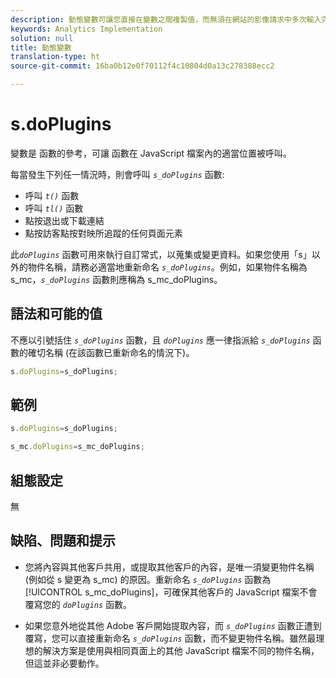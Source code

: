 ```yaml
---
description: 動態變數可讓您直接在變數之間複製值，而無須在網站的影像請求中多次輸入完整值。
keywords: Analytics Implementation
solution: null
title: 動態變數
translation-type: ht
source-git-commit: 16ba0b12e0f70112f4c10804d0a13c278388ecc2

---
```




# s.doPlugins

 變數是 函數的參考，可讓 函數在 JavaScript 檔案內的適當位置被呼叫。

每當發生下列任一情況時，則會呼叫 *`s_doPlugins`* 函數:

* 呼叫 *`t()`* 函數
* 呼叫 *`tl()`* 函數
* 點按退出或下載連結
* 點按訪客點按對映所追蹤的任何頁面元素

 此&#x200B;*`doPlugins`* 函數可用來執行自訂常式，以蒐集或變更資料。如果您使用「s」以外的物件名稱，請務必適當地重新命名 *`s_doPlugins`*。例如，如果物件名稱為 s_mc，*`s_doPlugins`* 函數則應稱為 s_mc_doPlugins。

## 語法和可能的值

不應以引號括住 *`s_doPlugins`* 函數，且 *`doPlugins`* 應一律指派給 *`s_doPlugins`* 函數的確切名稱 (在該函數已重新命名的情況下)。

```js
s.doPlugins=s_doPlugins;
```

## 範例

```js
s.doPlugins=s_doPlugins;
```

```js
s_mc.doPlugins=s_mc_doPlugins;
```

## 組態設定

無

## 缺陷、問題和提示

* 您將內容與其他客戶共用，或提取其他客戶的內容，是唯一須變更物件名稱 (例如從 s 變更為 s_mc) 的原因。重新命名  *`s_doPlugins`* 函數為 [!UICONTROL s_mc_doPlugins]，可確保其他客戶的 JavaScript 檔案不會覆寫您的 *`doPlugins`* 函數。

* 如果您意外地從其他 Adobe 客戶開始提取內容，而 *`s_doPlugins`* 函數正遭到覆寫，您可以直接重新命名 *`s_doPlugins`* 函數，而不變更物件名稱。雖然最理想的解決方案是使用與相同頁面上的其他 JavaScript 檔案不同的物件名稱，但這並非必要動作。
